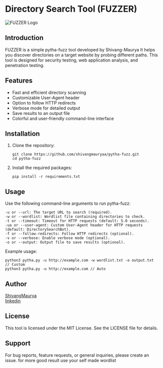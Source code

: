 # Directory Search Tool (FUZZER)

![FUZZER Logo](https://static.thenounproject.com/png/2221438-200.png)

## Introduction

FUZZER is a simple pytha-fuzz tool developed by Shivang-Maurya It helps you discover directories on a target website by probing different paths. This tool is designed for security testing, web application analysis, and penetration testing.

## Features

- Fast and efficient directory scanning
- Customizable User-Agent header
- Option to follow HTTP redirects
- Verbose mode for detailed output
- Save results to an output file
- Colorful and user-friendly command-line interface

## Installation

1. Clone the repository:

   ```shell
   git clone https://github.com/shivangmauryaa/pytha-fuzz.git
   cd pytha-fuzz
   ```
2. Install the required packages:
   ```shell
   pip install -r requirements.txt
   ```

## Usage

Use the following command-line arguments to run pytha-fuzz:
```shell
-u or --url: The target URL to search (required).
-w or --wordlist: Wordlist file containing directories to check.
-t or --timeout: Timeout for HTTP requests (default: 5.0 seconds).
-ua or --user-agent: Custom User-Agent header for HTTP requests (default: DirectorySearchBot).
-f or --follow-redirects: Follow HTTP redirects (optional).
-v or --verbose: Enable verbose mode (optional).
-o or --output: Output file to save results (optional).
```

Example usage:
```shell
python3 pytha.py -u http://example.com -w wordlist.txt -o output.txt    // Custom
python3 pytha.py -u http://example.com // Auto
```



## Author
[ShivangMaurya](https://github.com/shivangmauryaa)
<br>
[linkedin](https://www.linkedin.com/in/shivangmauryaa/)
<br>

## License

This tool is licensed under the MIT License. See the LICENSE file for details.

## Support
For bug reports, feature requests, or general inquiries, please create an issue. for more good result use your self made wordlist 